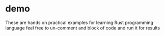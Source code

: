 # demo
These are hands on practical examples for learning Rust programming language feel free to un-comment and block of code and run it for results

